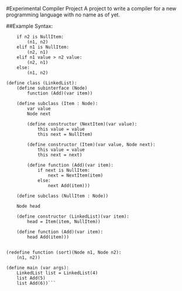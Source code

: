 #Experimental Compiler Project
A project to write a compiler for a new programming language with no name as of yet.

##Example Syntax:
```(define function (sort)(Node n1, Node n2):
	if n2 is NullItem:
		(n1, n2)
	elif n1 is NullItem:
		(n2, n1)
	elif n1 value > n2 value:
		(n2, n1)
	else:
		(n1, n2)

(define class (LinkedList):
	(define subinterface (Node)
		function (Add)(var item))

	(define subclass (Item : Node):
		var value
		Node next

		(define constructor (NextItem)(var value):
			this value = value
			this next = NullItem)

		(define constructor (Item)(var value, Node next):
			this value = value
			this next = next)

		(define function (Add)(var item):
			if next is NullItem:
				next = NextItem(item)
			else:
				next Add(item)))

	(define subclass (NullItem : Node))

	Node head

	(define constructor (LinkedList)(var item):
		head = Item(item, NullItem))

	(define function (Add)(var item):
		head Add(item)))


(redefine function (sort)(Node n1, Node n2):
	(n1, n2))

(define main (var args):
	LinkedList list = LinkedList(4)
	list Add(5)
	list Add(6))```